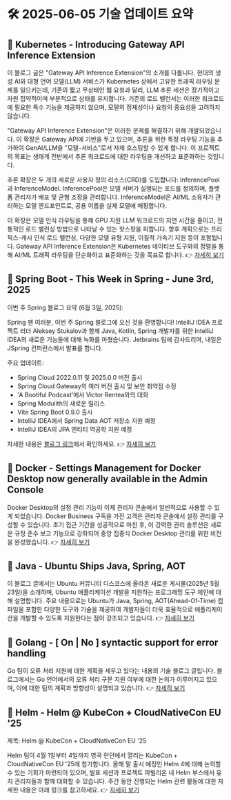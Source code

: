 # 🛠️ 2025-06-05 기술 업데이트 요약

## 🔹 Kubernetes - Introducing Gateway API Inference Extension
이 블로그 글은 "Gateway API Inference Extension"의 소개를 다룹니다. 현대의 생성 AI와 대형 언어 모델(LLM) 서비스가 Kubernetes 상에서 고유한 트래픽 라우팅 문제를 일으키는데, 기존의 짧고 무상태인 웹 요청과 달리, LLM 추론 세션은 장기적이고 자원 집약적이며 부분적으로 상태를 유지합니다. 기존의 로드 밸런서는 이러한 워크로드에 필요한 특수 기능을 제공하지 않으며, 모델의 정체성이나 요청의 중요성을 고려하지 않습니다.

"Gateway API Inference Extension"은 이러한 문제를 해결하기 위해 개발되었습니다. 이 확장은 Gateway API에 기반을 두고 있으며, 추론을 위한 특정 라우팅 기능을 추가하여 GenAI/LLM을 "모델-서비스"로서 자체 호스팅할 수 있게 합니다. 이 프로젝트의 목표는 생태계 전반에서 추론 워크로드에 대한 라우팅을 개선하고 표준화하는 것입니다.

추론 확장은 두 개의 새로운 사용자 정의 리소스(CRD)를 도입합니다: InferencePool과 InferenceModel. InferencePool은 모델 서버가 실행되는 포드를 정의하며, 플랫폼 관리자가 배포 및 균형 조정을 관리합니다. InferenceModel은 AI/ML 소유자가 관리하는 모델 엔드포인트로, 공용 이름을 실제 모델에 매핑합니다.

이 확장은 모델 인식 라우팅을 통해 GPU 지원 LLM 워크로드의 지연 시간을 줄이고, 전통적인 로드 밸런싱 방법으로 나타날 수 있는 핫스팟을 피합니다. 향후 계획으로는 프리픽스-캐시 인식 로드 밸런싱, 다양한 모델 유형 지원, 이질적 가속기 지원 등이 포함됩니다. Gateway API Inference Extension은 Kubernetes 네이티브 도구와의 정렬을 통해 AI/ML 트래픽 라우팅을 단순화하고 표준화하는 것을 목표로 합니다.
👉 [자세히 보기](https://kubernetes.io/blog/2025/06/05/introducing-gateway-api-inference-extension/)

## 🔹 Spring Boot - This Week in Spring - June 3rd, 2025
이번 주 Spring 블로그 요약 (6월 3일, 2025):

Spring 팬 여러분, 이번 주 Spring 블로그에 오신 것을 환영합니다! IntelliJ IDEA 프로젝트 리더 Aleksey Stukalov과 함께 Java, Kotlin, Spring 개발자를 위한 IntelliJ IDEA의 새로운 기능들에 대해 녹화를 마쳤습니다. Jetbrains 팀에 감사드리며, 내일은 JSpring 컨퍼런스에서 발표를 합니다.

주요 업데이트:
- Spring Cloud 2022.0.11 및 2025.0.0 버전 출시
- Spring Cloud Gateway의 여러 버전 출시 및 보안 취약점 수정
- 'A Bootiful Podcast'에서 Victor Rentea와의 대화
- Spring Modulith의 새로운 릴리스
- Vite Spring Boot 0.9.0 출시
- IntelliJ IDEA에서 Spring Data AOT 저장소 지원 예정
- IntelliJ IDEA의 JPA 엔티티 역공학 지원 예정

자세한 내용은 [블로그 링크](https://spring.io/blog/2025/06/03/this-week-in-spring-june-3rd-2025)에서 확인하세요.
👉 [자세히 보기](https://spring.io/blog/2025/06/03/this-week-in-spring-june-3rd-2025)

## 🔹 Docker - Settings Management for Docker Desktop now generally available in the Admin Console
Docker Desktop의 설정 관리 기능이 이제 관리자 콘솔에서 일반적으로 사용할 수 있게 되었습니다. Docker Business 구독을 가진 고객은 관리자 콘솔에서 설정 관리를 구성할 수 있습니다. 초기 접근 기간을 성공적으로 마친 후, 이 강력한 관리 솔루션은 새로운 규정 준수 보고 기능으로 강화되어 중앙 집중식 Docker Desktop 관리를 위한 비전을 완성했습니다.
👉 [자세히 보기](https://www.docker.com/blog/settings-management-for-docker-desktop-now-generally-available-in-the-admin-console/)

## 🔹 Java - Ubuntu Ships Java, Spring, AOT
이 블로그 글에서는 Ubuntu 커뮤니티 디스코스에 올라온 새로운 게시물(2025년 5월 23일)을 소개하며, Ubuntu 애플리케이션 개발을 지원하는 프로그래밍 도구 체인에 대해 설명합니다. 주요 내용으로는 Ubuntu가 Java, Spring, AOT(Ahead-Of-Time) 컴파일을 포함한 다양한 도구와 기술을 제공하여 개발자들이 더욱 효율적으로 애플리케이션을 개발할 수 있도록 지원한다는 점이 강조되고 있습니다.
👉 [자세히 보기](https://inside.java/2025/06/04/ubuntu-leyden/)

## 🔹 Golang - [ On | No ] syntactic support for error handling
Go 팀이 오류 처리 지원에 대한 계획을 세우고 있다는 내용의 기술 블로그 글입니다. 블로그에서는 Go 언어에서의 오류 처리 구문 지원 여부에 대한 논의가 이루어지고 있으며, 이에 대한 팀의 계획과 방향성이 설명되고 있습니다.
👉 [자세히 보기](https://go.dev/blog/error-syntax)

## 🔹 Helm - Helm @ KubeCon + CloudNativeCon EU '25
제목: Helm @ KubeCon + CloudNativeCon EU '25

Helm 팀이 4월 1일부터 4일까지 영국 런던에서 열리는 KubeCon + CloudNativeCon EU '25에 참가합니다. 올해 말 출시 예정인 Helm 4에 대해 논의할 수 있는 기회가 마련되어 있으며, 발표 세션과 프로젝트 파빌리온 내 Helm 부스에서 유지 관리자들과 함께 대화할 수 있습니다. 주간 동안 진행되는 Helm 관련 활동에 대한 자세한 내용은 아래 링크를 참고하세요.
👉 [자세히 보기](https://helm.sh/blog/helm-at-kubecon-eu-25/)


